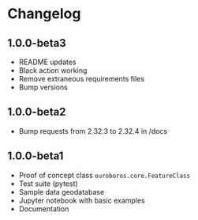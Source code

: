 # Changelog

## 1.0.0-beta3

- README updates
- Black action working
- Remove extraneous requirements files
- Bump versions

## 1.0.0-beta2

- Bump requests from 2.32.3 to 2.32.4 in /docs

## 1.0.0-beta1

- Proof of concept class `ouroboros.core.FeatureClass`
- Test suite (pytest) 
- Sample data geodatabase
- Jupyter notebook with basic examples 
- Documentation
